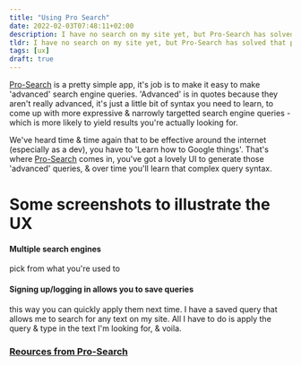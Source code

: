 ```yaml
---
title: "Using Pro Search"
date: 2022-02-03T07:48:11+02:00
description: I have no search on my site yet, but Pro-Search has solved that problem. Makes it super easy to find any text on my site.
tldr: I have no search on my site yet, but Pro-Search has solved that problem. Makes it super easy to find any text on my site.
tags: [ux]
draft: true
---
```


[Pro-Search](https://pro-search.io) is a pretty simple app, it's job is to make it easy to make 'advanced' search engine queries. 'Advanced' is in quotes because they aren't really advanced, it's just a little bit of syntax you need to learn, to come up with more expressive & narrowly targetted search engine queries - which is more likely to yield results you're actually looking for.

We've heard time & time again that to be effective around the internet (especially as a dev), you have to 'Learn how to Google things'.  That's where [Pro-Search](https://pro-search.io) comes in, you've got a lovely UI to generate those 'advanced' queries, & over time you'll learn that complex query syntax.

# Some screenshots to illustrate the UX

#### Multiple search engines
pick from what you're used to

#### Signing up/logging in allows you to save queries
this way you can quickly apply them next time. I have a saved query that allows me to search for any text on my site. All I have to do is apply the query & type in the text I'm looking for, & voila.


### [Reources from Pro-Search](https://github.com/bhekanik/pro-search#resources)

